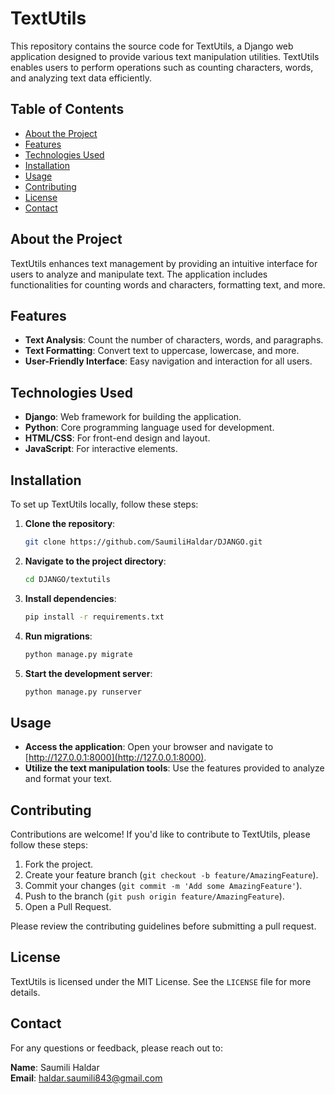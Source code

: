 # TextUtils

This repository contains the source code for TextUtils, a Django web application designed to provide various text manipulation utilities. TextUtils enables users to perform operations such as counting characters, words, and analyzing text data efficiently.

## Table of Contents

- [About the Project](#about-the-project)
- [Features](#features)
- [Technologies Used](#technologies-used)
- [Installation](#installation)
- [Usage](#usage)
- [Contributing](#contributing)
- [License](#license)
- [Contact](#contact)

## About the Project

TextUtils enhances text management by providing an intuitive interface for users to analyze and manipulate text. The application includes functionalities for counting words and characters, formatting text, and more.

## Features

- **Text Analysis**: Count the number of characters, words, and paragraphs.
- **Text Formatting**: Convert text to uppercase, lowercase, and more.
- **User-Friendly Interface**: Easy navigation and interaction for all users.

## Technologies Used

- **Django**: Web framework for building the application.
- **Python**: Core programming language used for development.
- **HTML/CSS**: For front-end design and layout.
- **JavaScript**: For interactive elements.

## Installation

To set up TextUtils locally, follow these steps:

1. **Clone the repository**:
    ```bash
    git clone https://github.com/SaumiliHaldar/DJANGO.git
    ```
2. **Navigate to the project directory**:
    ```bash
    cd DJANGO/textutils
    ```
3. **Install dependencies**:
    ```bash
    pip install -r requirements.txt
    ```
4. **Run migrations**:
    ```bash
    python manage.py migrate
    ```
5. **Start the development server**:
    ```bash
    python manage.py runserver
    ```

## Usage

- **Access the application**: Open your browser and navigate to [http://127.0.0.1:8000](http://127.0.0.1:8000).
- **Utilize the text manipulation tools**: Use the features provided to analyze and format your text.

## Contributing

Contributions are welcome! If you'd like to contribute to TextUtils, please follow these steps:

1. Fork the project.
2. Create your feature branch (`git checkout -b feature/AmazingFeature`).
3. Commit your changes (`git commit -m 'Add some AmazingFeature'`).
4. Push to the branch (`git push origin feature/AmazingFeature`).
5. Open a Pull Request.

Please review the contributing guidelines before submitting a pull request.

## License

TextUtils is licensed under the MIT License. See the `LICENSE` file for more details.

## Contact

For any questions or feedback, please reach out to:

**Name**: Saumili Haldar  
**Email**: haldar.saumili843@gmail.com

